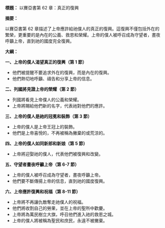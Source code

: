 **標題：** 以賽亞書第 62 章：真正的復興

**摘要：**

以賽亞書第 62 章描述了上帝應許給祂僕人的真正的復興。這復興不僅包括外在的繁榮，更重要的是內在的公義、救恩和榮耀。上帝的僕人被呼召成為守望者，晝夜呼籲上帝，直到祂的國度完全復興。

**大綱：**

**一、上帝的僕人渴望真正的復興（第 1 節）**
* 他們被提醒不要追求外在的復興，而是內在的復興。
* 他們熱切地呼籲、禱告和分享上帝的信息。

**二、列國將見證上帝的榮耀（第 2 節）**
* 列國將看見上帝僕人的公義和榮耀。
* 上帝將賜給他們新的名字，代表祂對他們的應許。

**三、上帝的僕人是祂的冠冕和裝飾（第 3 節）**
* 上帝的僕人是上帝王冠上的裝飾。
* 他們是上帝喜悅的，不再被稱為撇棄的或荒涼的。

**四、上帝的僕人如同新郎和新娘（第 5 節）**
* 上帝將迎娶祂的僕人，代表他們被復興和改變。

**五、守望者晝夜呼籲上帝（第 6-7 節）**
* 上帝的僕人被呼召成為守望者，晝夜呼籲上帝。
* 他們要不斷傳揚上帝的信息，直到祂的國度復興。

**六、上帝應許復興和祝福（第 8-11 節）**
* 上帝將不再讓仇敵奪走祂僕人的祝福。
* 他們將收割自己的勞果，並在上帝的聖所中歡慶。
* 上帝將為萬民樹立大旗，呼召他們進入祂的救恩之城。
* 上帝的僕人將被稱為聖民和庶民，永遠不被撇棄。